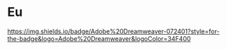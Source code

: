 # Eu

<https://img.shields.io/badge/Adobe%20Dreamweaver-072401?style=for-the-badge&logo=Adobe%20Dreamweaver&logoColor=34F400>
